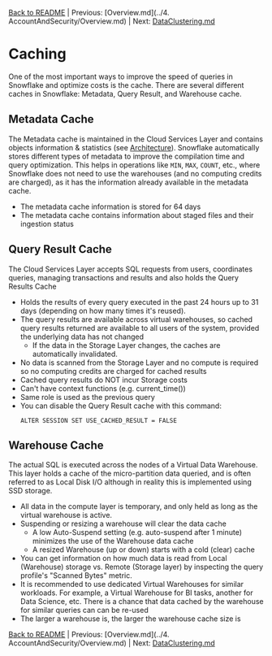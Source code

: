 [Back to README](../README.md) | Previous: [Overview.md](../4. AccountAndSecurity/Overview.md) | Next: [DataClustering.md](DataClustering.md)

# Caching #

One of the most important ways to improve the speed of queries in Snowflake and optimize costs is the cache. There are several different caches in Snowflake: Metadata, Query Result, and Warehouse cache.

## Metadata Cache ##
The Metadata cache is maintained in the Cloud Services Layer and contains objects information & statistics (see [Architecture](../Overview/Architecture.md)). Snowflake automatically stores different types of metadata to improve the compilation time and query optimization. This helps in operations like `MIN`, `MAX`, `COUNT`, etc., where Snowflake does not need to use the warehouses (and no computing credits are charged), as it has the information already available in the metadata cache.
* The metadata cache information is stored for 64 days
* The metadata cache contains information about staged files and their ingestion status

## Query Result Cache ##
The Cloud Services Layer accepts SQL requests from users, coordinates queries, managing transactions and results and also holds the Query Results Cache
* Holds the results of every query executed in the past 24 hours up to 31 days (depending on how  many times it's reused).
* The query results are available across virtual warehouses, so cached query results returned are available to all users of the system, provided the underlying data has not changed
  * If the data in the Storage Layer changes, the caches are automatically invalidated.
* No data is scanned from the Storage Layer and no compute is required so no computing credits are charged for cached results
* Cached query results do NOT incur Storage costs
* Can't have context functions (e.g. current_time())
* Same role is used as the previous query
* You can disable the Query Result cache with this command:
  ```
  ALTER SESSION SET USE_CACHED_RESULT = FALSE
  ```

## Warehouse Cache ##
The actual SQL is executed across the nodes of a Virtual Data Warehouse. This layer holds a cache of the micro-partition data queried, and is often referred to as Local Disk I/O although in reality this is implemented using SSD storage.
* All data in the compute layer is temporary, and only held as long as the virtual warehouse is active.
* Suspending or resizing a warehouse will clear the data cache
  * A low Auto-Suspend setting (e.g. auto-suspend after 1 minute) minimizes the use of the Warehouse data cache
  * A resized Warehouse (up or down) starts with a cold (clear) cache 
* You can get information on how much data is read from Local (Warehouse) storage vs. Remote (Storage layer) by inspecting the query profile's "Scanned Bytes" metric.
* It is recommended to use dedicated Virtual Warehouses for similar workloads. For example, a Virtual Warehouse for BI tasks, another for Data Science, etc. There is a chance that data cached by the warehouse for similar queries can can be re-used
* The larger a warehouse is, the larger the warehouse cache size is


[Back to README](../README.md) | Previous: [Overview.md](../4. AccountAndSecurity/Overview.md) | Next: [DataClustering.md](DataClustering.md)
